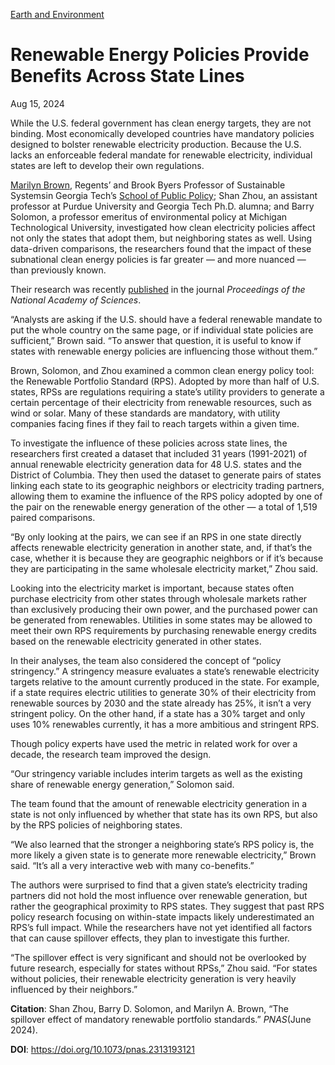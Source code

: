 [Earth and Environment](https://www.gatech.edu/news/topic/earth-and-environment)

# Renewable Energy Policies Provide Benefits Across State Lines

Aug 15, 2024


While the U.S. federal government has clean energy targets, they are not binding. Most economically developed countries have mandatory policies designed to bolster renewable electricity production. Because the U.S. lacks an enforceable federal mandate for renewable electricity, individual states are left to develop their own regulations.

[Marilyn Brown](https://spp.gatech.edu/people/person/marilyn-a-brown), Regents’ and Brook Byers Professor of Sustainable Systemsin Georgia Tech’s [School of Public Policy](https://spp.gatech.edu/); Shan Zhou, an assistant professor at Purdue University and Georgia Tech Ph.D. alumna; and Barry Solomon, a professor emeritus of environmental policy at Michigan Technological University, investigated how clean electricity policies affect not only the states that adopt them, but neighboring states as well. Using data-driven comparisons, the researchers found that the impact of these subnational clean energy policies is far greater — and more nuanced — than previously known.

Their research was recently [published](https://www.pnas.org/doi/10.1073/pnas.2313193121) in the journal _Proceedings of the National Academy of Sciences_.

“Analysts are asking if the U.S. should have a federal renewable mandate to put the whole country on the same page, or if individual state policies are sufficient,” Brown said. “To answer that question, it is useful to know if states with renewable energy policies are influencing those without them.”

Brown, Solomon, and Zhou examined a common clean energy policy tool: the Renewable Portfolio Standard (RPS). Adopted by more than half of U.S. states, RPSs are regulations requiring a state’s utility providers to generate a certain percentage of their electricity from renewable resources, such as wind or solar. Many of these standards are mandatory, with utility companies facing fines if they fail to reach targets within a given time.

To investigate the influence of these policies across state lines, the researchers first created a dataset that included 31 years (1991-2021) of annual renewable electricity generation data for 48 U.S. states and the District of Columbia. They then used the dataset to generate pairs of states linking each state to its geographic neighbors or electricity trading partners, allowing them to examine the influence of the RPS policy adopted by one of the pair on the renewable energy generation of the other — a total of 1,519 paired comparisons.

“By only looking at the pairs, we can see if an RPS in one state directly affects renewable electricity generation in another state, and, if that’s the case, whether it is because they are geographic neighbors or if it’s because they are participating in the same wholesale electricity market,” Zhou said.

Looking into the electricity market is important, because states often purchase electricity from other states through wholesale markets rather than exclusively producing their own power, and the purchased power can be generated from renewables. Utilities in some states may be allowed to meet their own RPS requirements by purchasing renewable energy credits based on the renewable electricity generated in other states.

In their analyses, the team also considered the concept of “policy stringency.” A stringency measure evaluates a state’s renewable electricity targets relative to the amount currently produced in the state. For example, if a state requires electric utilities to generate 30% of their electricity from renewable sources by 2030 and the state already has 25%, it isn’t a very stringent policy. On the other hand, if a state has a 30% target and only uses 10% renewables currently, it has a more ambitious and stringent RPS.

Though policy experts have used the metric in related work for over a decade, the research team improved the design.

“Our stringency variable includes interim targets as well as the existing share of renewable energy generation,” Solomon said.

The team found that the amount of renewable electricity generation in a state is not only influenced by whether that state has its own RPS, but also by the RPS policies of neighboring states.

“We also learned that the stronger a neighboring state’s RPS policy is, the more likely a given state is to generate more renewable electricity,” Brown said. “It’s all a very interactive web with many co-benefits.”

The authors were surprised to find that a given state’s electricity trading partners did not hold the most influence over renewable generation, but rather the geographical proximity to RPS states. They suggest that past RPS policy research focusing on within-state impacts likely underestimated an RPS’s full impact. While the researchers have not yet identified all factors that can cause spillover effects, they plan to investigate this further.

“The spillover effect is very significant and should not be overlooked by future research, especially for states without RPSs,” Zhou said. “For states without policies, their renewable electricity generation is very heavily influenced by their neighbors.”

**Citation**: Shan Zhou, Barry D. Solomon, and Marilyn A. Brown, “The spillover effect of mandatory renewable portfolio standards.” _PNAS_(June 2024).

**DOI**: https://doi.org/10.1073/pnas.2313193121